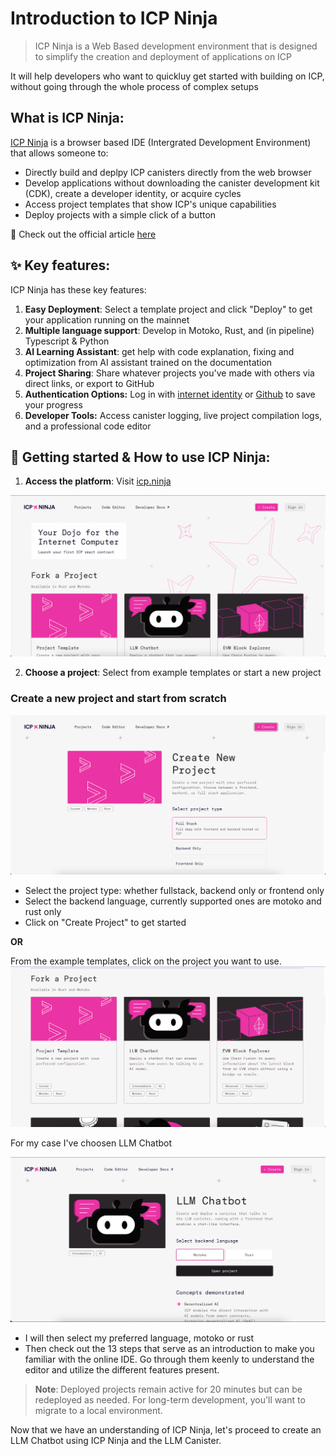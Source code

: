 # Introduction to ICP Ninja 

> ICP Ninja is a Web Based development environment that is designed to simplify the creation and deployment of applications on ICP

It will help developers who want to quickluy get started with building on ICP, without going through the whole process of complex setups 

## What is ICP Ninja: 
[ICP Ninja](https://icp.ninja) is a browser based IDE (Intergrated Development Environment) that allows someone to: 
* Directly build and deplpy ICP canisters directly from the web browser 
* Develop applications without downloading the canister development kit (CDK), create a developer identity, or acquire cycles
* Access project templates that show ICP's unique capabilities 
* Deploy projects with a simple click of a button 

📝 Check out the official article [here](https://medium.com/dfinity/enhancing-icp-dapp-development-using-icp-ninja-ai-11d5dad408ef#6423)

## ✨ Key features: 
ICP Ninja has these key features: 
1. **Easy Deployment**: Select a template project and click "Deploy" to get your application running on the mainnet
2. **Multiple language support**: Develop in Motoko, Rust, and (in pipeline) Typescript & Python
3. **AI Learning Assistant**: get help with code explanation, fixing and optimization from AI assistant trained on the documentation 
4. **Project Sharing**: Share whatever projects you've made with others via direct links, or export to GitHub 
5. **Authentication Options:** Log in with [internet identity](https://internetcomputer.org/internet-identity) or [Github](https://github.com/) to save your progress
6. **Developer Tools:** Access canister logging, live project compilation logs, and a professional code editor

## 🚀 Getting started & How to use ICP Ninja: 
1. **Access the platform**: Visit [icp.ninja](https://icp.ninja)

![icpninja](./images/icpninja.png)

2. **Choose a project**: Select from example templates or start a new project

### Create a new project and start from scratch 

![newproject](./images/createproject.png)

* Select the project type: whether fullstack, backend only or frontend only 
* Select the backend language, currently supported ones are motoko and rust only 
* Click on "Create Project" to get started

**OR**

From the example templates, click on the project you want to use.
![chooseproject](./images/exampleproject.png)

For my case I've choosen LLM Chatbot 

![llmchatbot](./images/llmchatbot.png)

* I will then select my preferred language, motoko or rust
* Then check out the 13 steps that serve as an introduction to make you familiar with the online IDE. Go through them keenly to understand the editor and utilize the different features present. 

> **Note**: Deployed projects remain active for 20 minutes but can be redeployed as needed. For long-term development, you'll want to migrate to a local environment.

Now that we have an understanding of ICP Ninja, let's proceed to create an LLM Chatbot using ICP Ninja and the LLM Canister. 